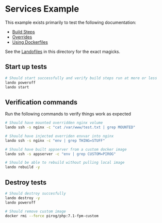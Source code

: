 Services Example
================

This example exists primarily to test the following documentation:

* [Build Steps](http://docs.devwithlando.io/config/services.html#build-steps)
* [Overrides](http://docs.devwithlando.io/config/services.html#overrides)
* [Using Dockerfiles](http://docs.devwithlando.io/config/services.html#using-dockerfiles)

See the [Landofiles](http://docs.devwithlando.io/config/lando.html) in this directory for the exact magicks.

Start up tests
--------------

```bash
# Should start successfully and verify build steps run at more or less the right times
lando poweroff
lando start
```

Verification commands
---------------------

Run the following commands to verify things work as expected

```bash
# Should have mounted overridden nginx volume
lando ssh -s nginx -c "cat /var/www/test.txt | grep MOUNTED"

# Should have injected overriden envvar into nginx
lando ssh -s nginx -c "env | grep THING=STUFF"

# Should have built appserver from a custom docker image
lando ssh -s appserver -c "env | grep CUSTOM=PIROG"

# Should be able to rebuild without pulling local image
lando rebuild -y
```

Destroy tests
-------------

```bash
# Should destroy succesfully
lando destroy -y
lando poweroff

# Should remove custom image
docker rmi --force pirog/php:7.1-fpm-custom
```
